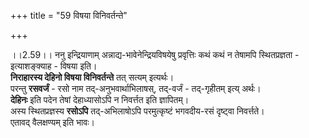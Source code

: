 +++
title = "59 विषया विनिवर्तन्ते"

+++
  
  
।।2.59।। ननु इन्द्रियाणाम् अन्नाद्य-भावेनेन्द्रियविषयेषु प्रवृत्तिः कथं कथं न तेषामपि स्थितप्रज्ञता - इत्याशङ्क्याह - विषया इति।  
**निराहारस्य देहिनो विषया विनिवर्तन्ते** तत् सत्यम् इत्यर्थः।  
परन्तु **रसवर्जं** - रसो नाम तद्-अनुभवार्थाभिलाषस्, तद्-वर्जं - तद्-गृहीतम् इत्य् अर्थः।  
**देहिनः** इति पदेन तेषां देहाध्यासोऽपि न निवर्त्तत इति ज्ञापितम्।  
अस्य स्थितप्रज्ञस्य **रसोऽपि** तद्-अभिलाषोऽपि परमुत्कृष्टं भगवदीय-रसं दृष्ट्वा निवर्त्तते।  
एतावद् वैलक्षण्यम् इति भावः।  
  
  
  

